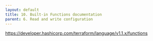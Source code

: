 ```yaml
---
layout: default
title: 10. Built-in Functions documentation
parent: 6. Read and write configuration
---
```


https://developer.hashicorp.com/terraform/language/v1.1.x/functions